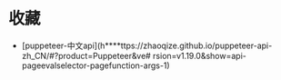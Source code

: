 # 收藏

* [puppeteer-中文api](h****ttps://zhaoqize.github.io/puppeteer-api-zh_CN/#?product=Puppeteer&ve# rsion=v1.19.0&show=api-pageevalselector-pagefunction-args-1)